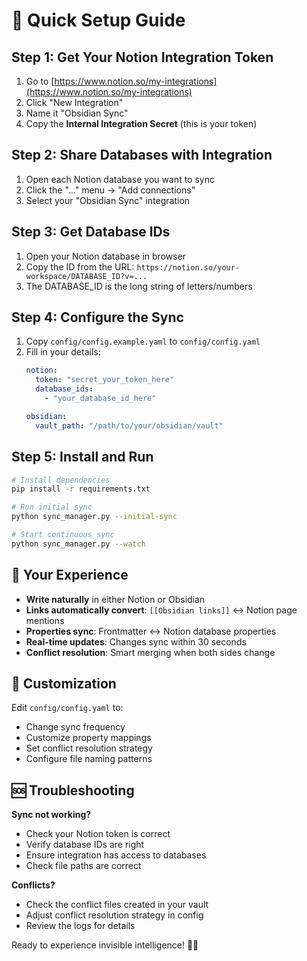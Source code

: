 # 🚀 Quick Setup Guide

## Step 1: Get Your Notion Integration Token

1. Go to [https://www.notion.so/my-integrations](https://www.notion.so/my-integrations)
2. Click "New Integration"
3. Name it "Obsidian Sync" 
4. Copy the **Internal Integration Secret** (this is your token)

## Step 2: Share Databases with Integration

1. Open each Notion database you want to sync
2. Click the "..." menu → "Add connections"
3. Select your "Obsidian Sync" integration

## Step 3: Get Database IDs

1. Open your Notion database in browser
2. Copy the ID from the URL: `https://notion.so/your-workspace/DATABASE_ID?v=...`
3. The DATABASE_ID is the long string of letters/numbers

## Step 4: Configure the Sync

1. Copy `config/config.example.yaml` to `config/config.yaml`
2. Fill in your details:
   ```yaml
   notion:
     token: "secret_your_token_here"
     database_ids:
       - "your_database_id_here"
   
   obsidian:
     vault_path: "/path/to/your/obsidian/vault"
   ```

## Step 5: Install and Run

```bash
# Install dependencies
pip install -r requirements.txt

# Run initial sync
python sync_manager.py --initial-sync

# Start continuous sync
python sync_manager.py --watch
```

## 🎯 Your Experience

- **Write naturally** in either Notion or Obsidian
- **Links automatically convert**: `[[Obsidian links]]` ↔ Notion page mentions
- **Properties sync**: Frontmatter ↔ Notion database properties  
- **Real-time updates**: Changes sync within 30 seconds
- **Conflict resolution**: Smart merging when both sides change

## 🔧 Customization

Edit `config/config.yaml` to:
- Change sync frequency
- Customize property mappings
- Set conflict resolution strategy
- Configure file naming patterns

## 🆘 Troubleshooting

**Sync not working?**
- Check your Notion token is correct
- Verify database IDs are right
- Ensure integration has access to databases
- Check file paths are correct

**Conflicts?**
- Check the conflict files created in your vault
- Adjust conflict resolution strategy in config
- Review the logs for details

Ready to experience invisible intelligence! 🧠✨

